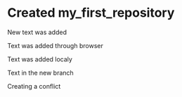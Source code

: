 ﻿# Created my_first_repository

New text was added

Text was added through browser

Text was added localy

Text in the new branch

Creating a conflict

